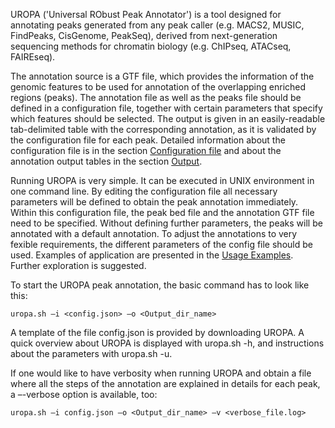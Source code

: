 UROPA ('Universal RObust Peak Annotator') is a tool designed for annotating peaks generated from any peak caller (e.g. MACS2, MUSIC, FindPeaks, CisGenome, PeakSeq), derived from next-generation sequencing methods for chromatin biology (e.g.  ChIPseq, ATACseq, FAIREseq). 

The annotation source is a GTF file, which provides the information of the genomic features to be used for annotation of the overlapping enriched regions (peaks). 
The annotation file as well as the peaks file should be defined in a configuration file, together with certain parameters that specify which features should be selected. 
The output is given in an easily-readable tab-delimited table with the corresponding annotation, as it is validated by the configuration file for each peak. 
Detailed information about the configuration file is in the section [Configuration file](http://uropa.readthedocs.io/en/latest/config/) and about the annotation output tables in the section [Output](http://uropa.readthedocs.io/en/latest/output/). 

Running UROPA is very simple. It can be executed in UNIX environment in one command line. 
By editing the configuration file all necessary parameters will be defined to obtain the peak annotation immediately. Within this configuration file, the peak bed file and the annotation GTF file need to be specified.
Without defining further parameters, the peaks will be annotated with a default annotation. To adjust the annotations to very fexible requirements, the different parameters of the config file should be used. 
Examples of application are presented in the [Usage Examples](http://uropa.readthedocs.io/en/latest/uropa-example/). Further exploration is suggested.

To start the UROPA peak annotation, the basic command has to look like this:

	uropa.sh –i <config.json> –o <Output_dir_name>

A template of the file config.json is provided by downloading UROPA. A quick overview about UROPA is displayed with uropa.sh -h, and instructions about the parameters with uropa.sh -u.

If one would like to have verbosity when running UROPA and obtain a file where all the steps of the annotation are explained in details for each peak, a –-verbose option is available, too:      

	uropa.sh –i config.json –o <Output_dir_name> –v <verbose_file.log>